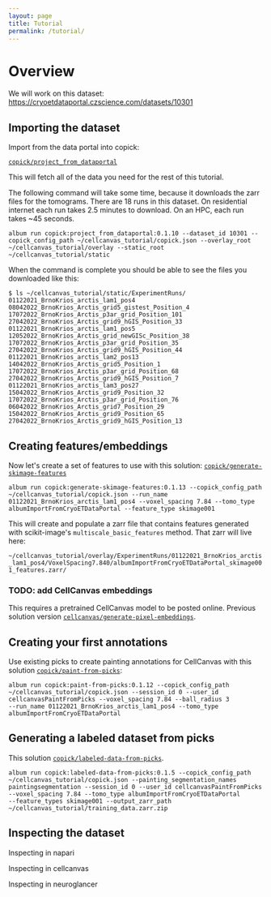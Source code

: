 ```yaml
---
layout: page
title: Tutorial
permalink: /tutorial/
---
```


# Overview


We will work on this dataset:
https://cryoetdataportal.czscience.com/datasets/10301


## Importing the dataset

Import from the data portal into copick:

[`copick/project_from_dataportal`](https://album.cellcanvas.org/copick/project_from_dataportal/0.1.10)


This will fetch all of the data you need for the rest of this
tutorial. 

The following command will take some time, because it downloads
the zarr files for the tomograms. There are 18 runs in this
dataset. On residential internet each run takes 2.5 minutes to
download. On an HPC, each run takes ~45 seconds.

```
album run copick:project_from_dataportal:0.1.10 --dataset_id 10301 --copick_config_path ~/cellcanvas_tutorial/copick.json --overlay_root ~/cellcanvas_tutorial/overlay --static_root ~/cellcanvas_tutorial/static
```

When the command is complete you should be able to see the files you
downloaded like this:


```
$ ls ~/cellcanvas_tutorial/static/ExperimentRuns/
01122021_BrnoKrios_arctis_lam1_pos4          08042022_BrnoKrios_Arctis_grid5_gistest_Position_4  17072022_BrnoKrios_Arctis_p3ar_grid_Position_101  27042022_BrnoKrios_Arctis_grid9_hGIS_Position_33
01122021_BrnoKrios_arctis_lam1_pos5          12052022_BrnoKrios_Arctis_grid_newGISc_Position_38  17072022_BrnoKrios_Arctis_p3ar_grid_Position_35   27042022_BrnoKrios_Arctis_grid9_hGIS_Position_44
01122021_BrnoKrios_arctis_lam2_pos13         14042022_BrnoKrios_Arctis_grid5_Position_1          17072022_BrnoKrios_Arctis_p3ar_grid_Position_68   27042022_BrnoKrios_Arctis_grid9_hGIS_Position_7
01122021_BrnoKrios_arctis_lam3_pos27         15042022_BrnoKrios_Arctis_grid9_Position_32         17072022_BrnoKrios_Arctis_p3ar_grid_Position_76
06042022_BrnoKrios_Arctis_grid7_Position_29
15042022_BrnoKrios_Arctis_grid9_Position_65
27042022_BrnoKrios_Arctis_grid9_hGIS_Position_13
```

## Creating features/embeddings

Now let's create a set of features to use with this solution: [`copick/generate-skimage-features`](https://album.cellcanvas.org/copick/generate-skimage-features/0.1.13)

```
album run copick:generate-skimage-features:0.1.13 --copick_config_path
~/cellcanvas_tutorial/copick.json --run_name
01122021_BrnoKrios_arctis_lam1_pos4 --voxel_spacing 7.84 --tomo_type
albumImportFromCryoETDataPortal --feature_type skimage001
```

This will create and populate a zarr file that contains features
generated with scikit-image's `multiscale_basic_features` method. That
zarr will live here:

`~/cellcanvas_tutorial/overlay/ExperimentRuns/01122021_BrnoKrios_arctis_lam1_pos4/VoxelSpacing7.840/albumImportFromCryoETDataPortal_skimage001_features.zarr/`

### TODO: add CellCanvas embeddings

This requires a pretrained CellCanvas model to be posted
online. Previous solution version [`cellcanvas/generate-pixel-embeddings`](https://album.cellcanvas.org/cellcanvas/generate-pixel-embedding/0.0.23).

## Creating your first annotations

Use existing picks to create painting annotations for CellCanvas with
this solution [`copick/paint-from-picks`](https://album.cellcanvas.org/copick/paint-from-picks/0.1.11):

```
album run copick:paint-from-picks:0.1.12 --copick_config_path
~/cellcanvas_tutorial/copick.json --session_id 0 --user_id
cellcanvasPaintFromPicks --voxel_spacing 7.84 --ball_radius 3
--run_name 01122021_BrnoKrios_arctis_lam1_pos4 --tomo_type albumImportFromCryoETDataPortal
```

## Generating a labeled dataset from picks

This solution [`copick/labeled-data-from-picks`](https://album.cellcanvas.org/copick/labeled-data-from-picks/0.1.5).

```
album run copick:labeled-data-from-picks:0.1.5 --copick_config_path
~/cellcanvas_tutorial/copick.json --painting_segmentation_names
paintingsegmentation --session_id 0 --user_id cellcanvasPaintFromPicks
--voxel_spacing 7.84 --tomo_type albumImportFromCryoETDataPortal
--feature_types skimage001 --output_zarr_path ~/cellcanvas_tutorial/training_data.zarr.zip
```

## Inspecting the dataset


Inspecting in napari

Inspecting in cellcanvas

Inspecting in neuroglancer

